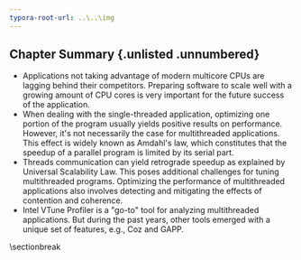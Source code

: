 ```yaml
---
typora-root-url: ..\..\img
---
```


## Chapter Summary {.unlisted .unnumbered}

* Applications not taking advantage of modern multicore CPUs are lagging behind their competitors. Preparing software to scale well with a growing amount of CPU cores is very important for the future success of the application.
* When dealing with the single-threaded application, optimizing one portion of the program usually yields positive results on performance. However, it's not necessarily the case for multithreaded applications. This effect is widely known as Amdahl's law, which constitutes that the speedup of a parallel program is limited by its serial part.
* Threads communication can yield retrograde speedup as explained by Universal Scalability Law. This poses additional challenges for tuning multithreaded programs. Optimizing the performance of multithreaded applications also involves detecting and mitigating the effects of contention and coherence.
* Intel VTune Profiler is a "go-to" tool for analyzing multithreaded applications. But during the past years, other tools emerged with a unique set of features, e.g., Coz and GAPP.

\sectionbreak
